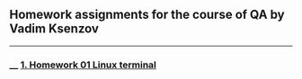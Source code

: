## __Homework assignments for the course of QA by Vadim Ksenzov__
---
### __ [1. Homework 01 Linux terminal](https://github.com/MikhaylovVitaliy/HW-QA-courses-Vadim-Ksenzov/blob/main/Mikhaylov_HW_01_Linux_terminal.md)


